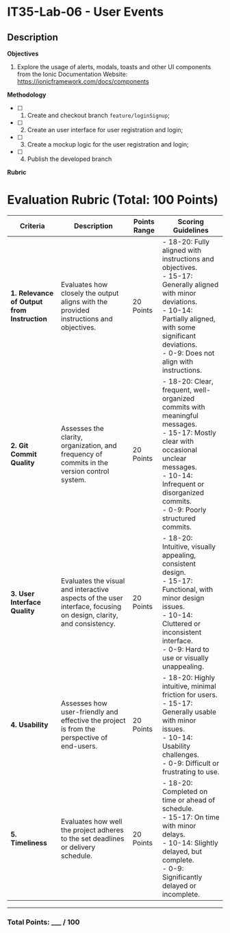 # IT35-Lab-06 - User Events
## Description

**Objectives**

1.  Explore the usage of alerts, modals, toasts and other UI components from the  Ionic Documentation Website: https://ionicframework.com/docs/components

**Methodology**

 - [ ] 1. Create and checkout branch `feature/loginSignup`;

 - [ ] 2. Create an user interface for user registration and login;

 - [ ] 3. Create a mockup logic for the user registration and login;

 - [ ] 4. Publish the developed branch


 **Rubric**
 
 # Evaluation Rubric (Total: 100 Points)

| **Criteria**                       | **Description**                                                                 | **Points Range** | **Scoring Guidelines**                                                                                                   |
|------------------------------------|---------------------------------------------------------------------------------|------------------|--------------------------------------------------------------------------------------------------------------------------|
| **1. Relevance of Output from Instruction** | Evaluates how closely the output aligns with the provided instructions and objectives. | 20 Points        | - 18-20: Fully aligned with instructions and objectives. <br> - 15-17: Generally aligned with minor deviations. <br> - 10-14: Partially aligned, with some significant deviations. <br> - 0-9: Does not align with instructions. |
| **2. Git Commit Quality**          | Assesses the clarity, organization, and frequency of commits in the version control system. | 20 Points        | - 18-20: Clear, frequent, well-organized commits with meaningful messages. <br> - 15-17: Mostly clear with occasional unclear messages. <br> - 10-14: Infrequent or disorganized commits. <br> - 0-9: Poorly structured commits. |
| **3. User Interface Quality**      | Evaluates the visual and interactive aspects of the user interface, focusing on design, clarity, and consistency. | 20 Points        | - 18-20: Intuitive, visually appealing, consistent design. <br> - 15-17: Functional, with minor design issues. <br> - 10-14: Cluttered or inconsistent interface. <br> - 0-9: Hard to use or visually unappealing. |
| **4. Usability**                   | Assesses how user-friendly and effective the project is from the perspective of end-users. | 20 Points        | - 18-20: Highly intuitive, minimal friction for users. <br> - 15-17: Generally usable with minor issues. <br> - 10-14: Usability challenges. <br> - 0-9: Difficult or frustrating to use. |
| **5. Timeliness**                  | Evaluates how well the project adheres to the set deadlines or delivery schedule. | 20 Points        | - 18-20: Completed on time or ahead of schedule. <br> - 15-17: On time with minor delays. <br> - 10-14: Slightly delayed, but complete. <br> - 0-9: Significantly delayed or incomplete. |

---

### Total Points: ___ / 100

